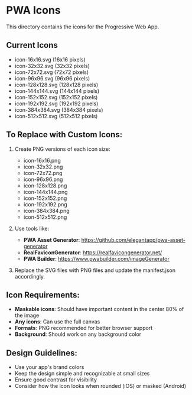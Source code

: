 # PWA Icons

This directory contains the icons for the Progressive Web App.

## Current Icons
- icon-16x16.svg (16x16 pixels)
- icon-32x32.svg (32x32 pixels)
- icon-72x72.svg (72x72 pixels)
- icon-96x96.svg (96x96 pixels)
- icon-128x128.svg (128x128 pixels)
- icon-144x144.svg (144x144 pixels)
- icon-152x152.svg (152x152 pixels)
- icon-192x192.svg (192x192 pixels)
- icon-384x384.svg (384x384 pixels)
- icon-512x512.svg (512x512 pixels)

## To Replace with Custom Icons:

1. Create PNG versions of each icon size:
   - icon-16x16.png
   - icon-32x32.png
   - icon-72x72.png
   - icon-96x96.png
   - icon-128x128.png
   - icon-144x144.png
   - icon-152x152.png
   - icon-192x192.png
   - icon-384x384.png
   - icon-512x512.png

2. Use tools like:
   - **PWA Asset Generator**: https://github.com/elegantapp/pwa-asset-generator
   - **RealFaviconGenerator**: https://realfavicongenerator.net/
   - **PWA Builder**: https://www.pwabuilder.com/imageGenerator

3. Replace the SVG files with PNG files and update the manifest.json accordingly.

## Icon Requirements:
- **Maskable icons**: Should have important content in the center 80% of the image
- **Any icons**: Can use the full canvas
- **Formats**: PNG recommended for better browser support
- **Background**: Should work on any background color

## Design Guidelines:
- Use your app's brand colors
- Keep the design simple and recognizable at small sizes
- Ensure good contrast for visibility
- Consider how the icon looks when rounded (iOS) or masked (Android)
